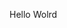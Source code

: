 Hello Wolrd























































































































































































































































































































































































































































































































































































































































































































































































































































































































































































































































































































































































































































































































































































































































































































































































































































































































































































































































































































































































































































































































































































































































































































































































































































































































































































































































































































































































































































































































































































































































































































































































































































































































































































































































































































































































































































































































































































































































































































































































































































































































































































































































































































































































































































































































































































































































































































































































































































































































































































































































































































































































































































































































































































































































































































































































































































































































